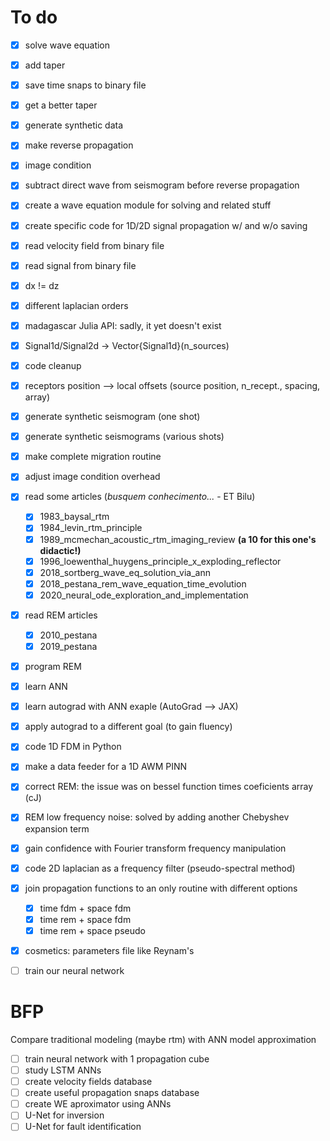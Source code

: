 # To do  

- [X] solve wave equation
- [X] add taper
- [X] save time snaps to binary file
- [X] get a better taper
- [X] generate synthetic data
- [X] make reverse propagation
- [X] image condition
- [X] subtract direct wave from seismogram before reverse propagation
- [X] create a wave equation module for solving and related stuff
- [X] create specific code for 1D/2D signal propagation w/ and w/o saving
- [X] read velocity field from binary file
- [X] read signal from binary file
- [X] dx != dz
- [X] different laplacian orders
- [X] madagascar Julia API: sadly, it yet doesn't exist
- [X] Signal1d/Signal2d -> Vector{Signal1d}(n_sources)
- [X] code cleanup
- [X] receptors position --> local offsets (source position, n_recept., spacing, array)
- [X] generate synthetic seismogram (one shot)
- [X] generate synthetic seismograms (various shots)
- [X] make complete migration routine
- [X] adjust image condition overhead
- [X] read some articles (*busquem conhecimento...*  - ET Bilu)
  - [X] 1983_baysal_rtm
  - [X] 1984_levin_rtm_principle
  - [X] 1989_mcmechan_acoustic_rtm_imaging_review **(a 10 for this one's didactic!)**
  - [X] 1996_loewenthal_huygens_principle_x_exploding_reflector
  - [X] 2018_sortberg_wave_eq_solution_via_ann
  - [X] 2018_pestana_rem_wave_equation_time_evolution
  - [X] 2020_neural_ode_exploration_and_implementation
- [X] read REM articles
  - [X] 2010_pestana
  - [X] 2019_pestana
- [X] program REM
- [X] learn ANN
- [X] learn autograd with ANN exaple (AutoGrad --> JAX)
- [X] apply autograd to a different goal (to gain fluency)
- [X] code 1D FDM in Python
- [X] make a data feeder for a 1D AWM PINN
- [X] correct REM: the issue was on bessel function times coeficients array (cJ)
- [X] REM low frequency noise: solved by adding another Chebyshev expansion term
- [X] gain confidence with Fourier transform frequency manipulation
- [X] code 2D laplacian as a frequency filter (pseudo-spectral method)
- [X] join propagation functions to an only routine with different options
  - [X] time fdm + space fdm
  - [X] time rem + space fdm
  - [X] time rem + space pseudo
- [X] cosmetics: parameters file like Reynam's
- [ ] train our neural network


# BFP
Compare traditional modeling (maybe rtm) with ANN model approximation


- [ ] train neural network with 1 propagation cube
- [ ] study LSTM ANNs
- [ ] create velocity fields database
- [ ] create useful propagation snaps database
- [ ] create WE aproximator using ANNs
- [ ] U-Net for inversion
- [ ] U-Net for fault identification
